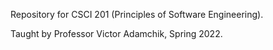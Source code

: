 Repository for CSCI 201 (Principles of Software Engineering).

Taught by Professor Victor Adamchik, Spring 2022.
